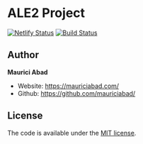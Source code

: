 # ALE2 Project

[![Netlify Status](https://api.netlify.com/api/v1/badges/16cd754b-9506-428e-8e81-cf51c2c1371c/deploy-status)](https://app.netlify.com/sites/ale2/deploys) [![Build Status](https://travis-ci.com/mauriciabad/ALE2-Fall-2019.svg?branch=master)](https://travis-ci.com/mauriciabad/ALE2-Fall-2019)

## Author

**Maurici Abad**

-   Website: <https://mauriciabad.com/>
-   Github: <https://github.com/mauriciabad/>

## License

The code is available under the [MIT license](LICENSE).
